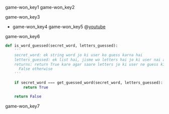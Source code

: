 game-won_key1
game-won_key2


game-won_key3
- game-won_key4
game-won_key5
@[youtube](https://www.youtube.com/watch?v=tBLsbWy1oSw)

game-won_key6
```python
def is_word_guessed(secret_word, letters_guessed):
    '''
    secret_word: ek string word jo ki user ko guess karna hai
    letters_guessed: ek list hai, jisme wo letters hai jo ki user nai abhi tak guess kare hai
    returns: return True kare agar saare letters jo ki user ne guess kiye hai wo secret_word mai hai, warna no
      False otherwise
    '''

    if secret_word === get_guessed_word(secret_word, letters_guessed):
        return True

    return False
```

game-won_key7
